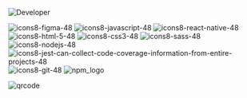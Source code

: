 


![Developer](https://github.com/GuillaumeSere/GuillaumeSere/assets/75996200/dba19280-6fdc-403e-896e-6e16d5bfac17)



 ![icons8-figma-48](https://user-images.githubusercontent.com/75996200/161057781-4631806e-6eba-4ff7-8cf6-82432d00fe83.png) ![icons8-javascript-48](https://user-images.githubusercontent.com/75996200/161058069-d84f47b9-b2b2-40b9-8b01-b4e49523e478.png)  ![icons8-react-native-48](https://user-images.githubusercontent.com/75996200/161059377-3eee6297-eebd-4dcd-8876-6c15f14c0eac.png) ![icons8-html-5-48](https://user-images.githubusercontent.com/75996200/161059581-8051d49a-dc44-44e8-8399-a3dd856a09e3.png) ![icons8-css3-48](https://user-images.githubusercontent.com/75996200/161060314-43fe25c4-c856-4491-9067-3175da76a89f.png) ![icons8-sass-48](https://user-images.githubusercontent.com/75996200/161060329-613bcc26-38cd-46f3-b605-f7b11c9550fb.png) ![icons8-nodejs-48](https://user-images.githubusercontent.com/75996200/161060798-3b2fbc47-5801-4801-b83b-230a26adbf6b.png) ![icons8-jest-can-collect-code-coverage-information-from-entire-projects-48](https://user-images.githubusercontent.com/75996200/161060858-1d66e74f-9b35-4731-9251-53c00ebb019d.png) ![icons8-git-48](https://user-images.githubusercontent.com/75996200/161061016-c406fb6a-f08c-418b-bb83-b4dd1a8f7c82.png) ![npm_logo](https://user-images.githubusercontent.com/75996200/176205498-a420f44c-abae-4d21-baf2-89ef349a6d96.png)
 
 

![qrcode](https://user-images.githubusercontent.com/75996200/215116847-53751d32-f597-4a5e-859e-1190b395cedd.png)








 


